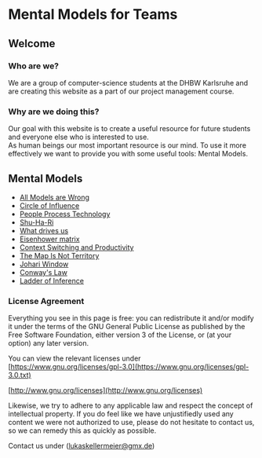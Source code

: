 # Mental Models for Teams

## Welcome

### Who are we?

We are a group of computer-science students at the DHBW Karlsruhe and are creating this website as a part of our project management course.

### Why are we doing this?

Our goal with this website is to create a useful resource for future students and everyone else who is interested to use. <br> As human beings our most important resource is
our mind. To use it more effectively we want to provide you with some useful tools: Mental Models.

## Mental Models

- [All Models are Wrong](https://dhbw-ka-pm.github.io/mentalmodels-for-teams/all-models-are-wrong/all_models_are_wrong.html)
- [Circle of Influence](https://dhbw-ka-pm.github.io/mentalmodels-for-teams/circle_of_influence/circleOfInfluence.html)
- [People Process Technology](https://dhbw-ka-pm.github.io/mentalmodels-for-teams/people_process_technology/people_process_technology.html)
- [Shu-Ha-Ri](https://dhbw-ka-pm.github.io/mentalmodels-for-teams/shu-Ha-Ri/shuHaRiOnePager.html)
- [What drives us](https://dhbw-ka-pm.github.io/mentalmodels-for-teams/what-drives-us/what-drives-us.html)
- [Eisenhower matrix](https://dhbw-ka-pm.github.io/mentalmodels-for-teams/eisenhower_matrix/eisenhower.html)
- [Context Switching and Productivity](https://github.com/dhbw-ka-pm/mentalmodels-for-teams/blob/gh-pages/context-switching/contextSwitching.md)
- [The Map Is Not Territory](https://github.com/dhbw-ka-pm/mentalmodels-for-teams/blob/gh-pages/The_Map_Is_Not_The_Territory/The_Map_Is_Not_The_Territory.md)
- [Johari Window](https://github.com/dhbw-ka-pm/mentalmodels-for-teams/blob/gh-pages/johari_window/johari_window.md)
- [Conway's Law](./conways-law/conways-law.md)
- [Ladder of Inference](https://dhbw-ka-pm.github.io/mentalmodels-for-teams/Ladder_of_Inference/Ladder_of_Inference.html)

### License Agreement

Everything you see in this page is free: you can redistribute it and/or modify it under the terms of the GNU General Public License as published by the Free Software Foundation, either version 3 of the License, or (at your option) any later version.

You can view the relevant licenses under  
[https://www.gnu.org/licenses/gpl-3.0](https://www.gnu.org/licenses/gpl-3.0.txt)

[http://www.gnu.org/licenses](http://www.gnu.org/licenses)

Likewise, we try to adhere to any applicable law and respect the concept of intellectual property. If you do feel like we have unjustifiedly used any content we were not authorized to use, please do not hesitate to contact us, so we can remedy this as quickly as possible.

Contact us under (lukaskellermeier@gmx.de)
